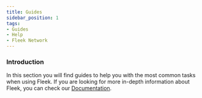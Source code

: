 ```yaml
---
title: Guides
sidebar_position: 1
tags:
- Guides
- Help
- Fleek Network
---
```


### Introduction

In this section you will find guides to help you with the most common tasks when using Fleek. If you are looking for more in-depth information about Fleek, you can check our [Documentation](/docs/index.md).